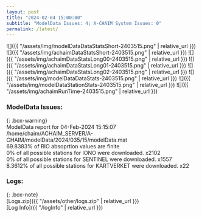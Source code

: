 ```yaml
---
layout: post
title: "2024-02-04 15:00:00"
subtitle: "ModelData Issues: 4; A-CHAIM System Issues: 0"
permalink: /latest/
---
```


![]({{ "/assets/img/modelDataDataStatsShort-2403515.png" | relative_url }})
![]({{ "/assets/img/achaimDataStatsShort-2403515.png" | relative_url }})
![]({{ "/assets/img/achaimDataStatsLong00-2403515.png" | relative_url }})
![]({{ "/assets/img/achaimDataStatsLong01-2403515.png" | relative_url }})
![]({{ "/assets/img/achaimDataStatsLong02-2403515.png" | relative_url }})
![]({{ "/assets/img/modelDataDataStats-2403515.png" | relative_url }})
![]({{ "/assets/img/modelDataStationStats-2403515.png" | relative_url }})
![]({{ "/assets/img/achaimRunTime-2403515.png" | relative_url }})


### ModelData Issues:  
  
{: .box-warning}  
 ModelData report for 04-Feb-2024 15:15:07   
 /home/chaim/ACHAIM_SERVER/A-CHAIM/modelData/2024/035/15/modelData.mat   
 69.8383% of RIO absoprtion values are finite   
 0% of all possible stations for IONO were downloaded. x2102   
 0% of all possible stations for SENTINEL were downloaded. x1557   
 8.3612% of all possible stations for KARTVERKET were downloaded. x22   
  


### Logs:  
  
{: .box-note}  
[Logs.zip]({{ "/assets/other/logs.zip" | relative_url }})  
[Log Info]({{ "/logInfo" | relative_url }})  
